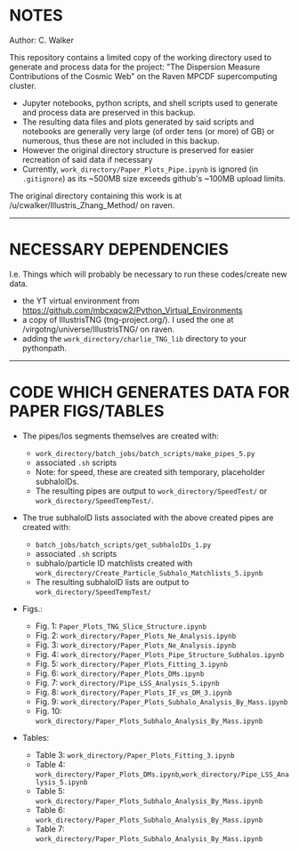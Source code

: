 # NOTES
Author: C. Walker

This repository contains a limited copy of the working directory used to generate and process data for the project: "The Dispersion Measure Contributions of the Cosmic Web" on the Raven MPCDF supercomputing cluster.

- Jupyter notebooks, python scripts, and shell scripts used to generate and process data are preserved in this backup.
- The resulting data files and plots generated by said scripts and notebooks are generally very large (of order tens (or more) of GB) or numerous, thus these are not included in this backup.
- However the original directory structure is preserved for easier recreation of said data if necessary
- Currently, `work_directory/Paper_Plots_Pipe.ipynb` is ignored (in `.gitignore`) as its ~500MB size exceeds github's ~100MB upload limits.

The original directory containing this work is at /u/cwalker/Illustris_Zhang_Method/ on raven.

---

# NECESSARY DEPENDENCIES
I.e. Things which will probably be necessary to run these codes/create new data.

- the YT virtual environment from https://github.com/mbcxqcw2/Python_Virtual_Environments
- a copy of IllustrisTNG (tng-project.org/). I used the one at /virgotng/universe/IllustrisTNG/ on raven.
- adding the `work_directory/charlie_TNG_lib` directory to your pythonpath.

---

# CODE WHICH GENERATES DATA FOR PAPER FIGS/TABLES

- The pipes/los segments themselves are created with:
  - `work_directory/batch_jobs/batch_scripts/make_pipes_5.py`
  - associated `.sh` scripts
  - Note: for speed, these are created sith temporary, placeholder subhaloIDs.
  - The resulting pipes are output to `work_directory/SpeedTest/` or `work_directory/SpeedTempTest/`.
- The true subhaloID lists associated with the above created pipes are created with:
  - `batch_jobs/batch_scripts/get_subhaloIDs_1.py`
  - associated `.sh` scripts
  - subhalo/particle ID matchlists created with `work_directory/Create_Particle_Subhalo_Matchlists_5.ipynb`
  - The resulting subhaloID lists are output to `work_directory/SpeedTempTest/`

- Figs.:
  - Fig. 1: `Paper_Plots_TNG_Slice_Structure.ipynb`
  - Fig. 2: `work_directory/Paper_Plots_Ne_Analysis.ipynb`
  - Fig. 3: `work_directory/Paper_Plots_Ne_Analysis.ipynb`
  - Fig. 4: `work_directory/Paper_Plots_Pipe_Structure_Subhalos.ipynb`
  - Fig. 5: `work_directory/Paper_Plots_Fitting_3.ipynb`
  - Fig. 6: `work_directory/Paper_Plots_DMs.ipynb`
  - Fig. 7: `work_directory/Pipe_LSS_Analysis_5.ipynb`
  - Fig. 8: `work_directory/Paper_Plots_IF_vs_DM_3.ipynb`
  - Fig. 9: `work_directory/Paper_Plots_Subhalo_Analysis_By_Mass.ipynb`
  - Fig. 10: `work_directory/Paper_Plots_Subhalo_Analysis_By_Mass.ipynb`

- Tables:
  - Table 3: `work_directory/Paper_Plots_Fitting_3.ipynb`
  - Table 4: `work_directory/Paper_Plots_DMs.ipynb`,`work_directory/Pipe_LSS_Analysis_5.ipynb`
  - Table 5: `work_directory/Paper_Plots_Subhalo_Analysis_By_Mass.ipynb`
  - Table 6: `work_directory/Paper_Plots_Subhalo_Analysis_By_Mass.ipynb`
  - Table 7: `work_directory/Paper_Plots_Subhalo_Analysis_By_Mass.ipynb`

